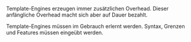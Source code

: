 Template-Engines erzeugen immer zusätzlichen Overhead. Dieser anfängliche Overhead macht sich aber auf Dauer bezahlt.

Template-Engines müssen im Gebrauch erlernt werden. Syntax, Grenzen und Features müssen eingeübt werden.